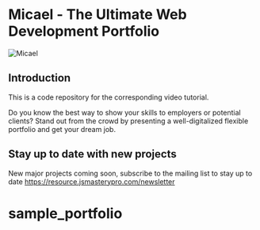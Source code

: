 # Micael - The Ultimate Web Development Portfolio 
![Micael](https://i.ibb.co/fHPM38q/image.png)

## Introduction
This is a code repository for the corresponding video tutorial.

Do you know the best way to show your skills to employers or potential clients? Stand out from the crowd by presenting a well-digitalized flexible portfolio and get your dream job.

## Stay up to date with new projects
New major projects coming soon, subscribe to the mailing list to stay up to date https://resource.jsmasterypro.com/newsletter
# sample_portfolio
